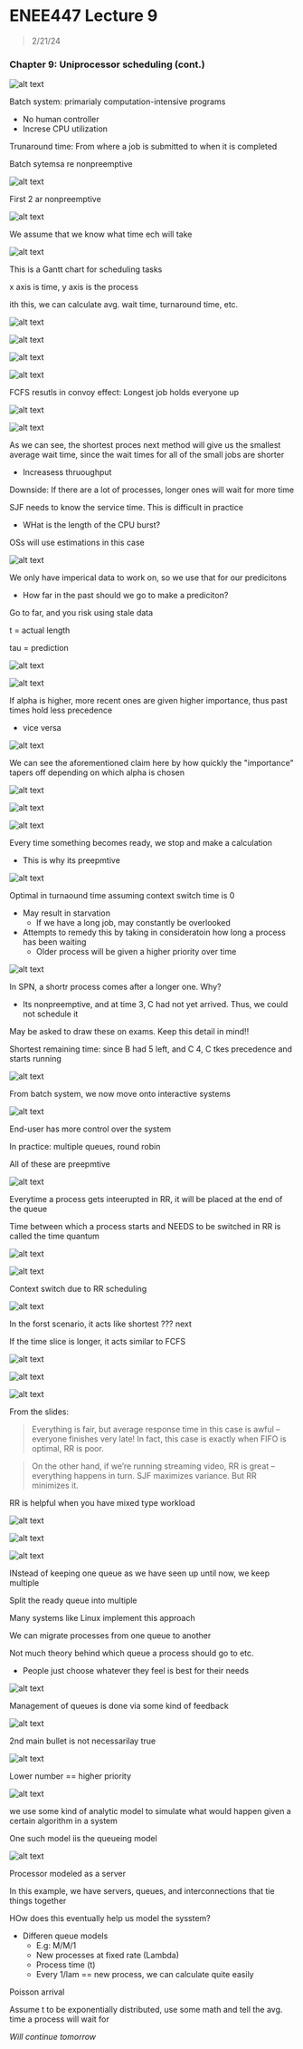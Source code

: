 # ENEE447 Lecture 9 

> 2/21/24

### Chapter 9: Uniprocessor scheduling (cont.)  

![alt text](image.png)  

Batch system: primarialy computation-intensive programs
* No human controller  
* Increse CPU utilization  

Trunaround time: From where a job is submitted to when it is completed  

Batch sytemsa re nonpreemptive  

![alt text](image-1.png)  

First 2 ar nonpreemptive  

![alt text](image-2.png)  

We assume that we know what time ech will take  

![alt text](image-3.png)  

This is a Gantt chart for scheduling tasks  

x axis is time, y axis is the process  

ith this, we can calculate avg. wait time, turnaround time, etc.  

![alt text](image-4.png)  

![alt text](image-5.png)  

![alt text](image-6.png)  

![alt text](image-7.png)  

FCFS resutls in convoy effect: Longest job holds everyone up  

![alt text](image-8.png)  

![alt text](image-9.png)  

As we can see, the shortest proces next method will give us the smallest average wait time, since the wait times for all of the small jobs are shorter  
* Increasess thruoughput  

Downside: If there are a lot of processes, longer ones will wait for more time  

SJF needs to know the service time. This is difficult in practice
* WHat is the length of the CPU burst?  

OSs will use estimations in this case  

![alt text](image-10.png)  

We only have imperical data to work on, so we use that for our predicitons  
* How far in the past should we go to make a prediciton?  

Go to far, and you risk using stale data  

t = actual length 

tau = prediction  

![alt text](image-11.png)  

![alt text](image-12.png)  

If alpha is higher, more recent ones are given higher importance, thus past times hold less precedence
* vice versa  

![alt text](image-13.png)  

We can see the aforementioned claim here by how quickly the "importance" tapers off depending on which alpha is chosen  

![alt text](image-14.png)  

![alt text](image-15.png)  

![alt text](image-16.png)  

Every time something becomes ready, we stop and make a calculation  
* This is why its preepmtive  

![alt text](image-17.png)  

Optimal in turnaound time assuming context switch time is 0  
* May result in starvation 
    * If we have a long job, may constantly be overlooked
* Attempts to remedy this by taking in consideratoin how long a process has been waiting
    * Older process will be given a higher priority over time  

![alt text](image-18.png)  

In SPN, a shortr process comes after a longer one. Why?  
* Its nonpreemptive, and at time 3, C had not yet arrived. Thus, we could not schedule it  

May be asked to draw these on exams. Keep this detail in mind!!  

Shortest remaining time: since B had 5 left, and C 4, C tkes precedence and starts running  

![alt text](image-19.png)  

From batch system, we now move onto interactive systems  

![alt text](image-20.png)  

End-user has more control over the system  

In practice: multiple queues, round robin  

All of these are preepmtive    

![alt text](image-21.png)  

Everytime a process gets inteerupted in RR, it will be placed at the end of the queue  

Time between which a process starts and NEEDS to be switched in RR is called the time quantum  

![alt text](image-22.png)  

![alt text](image-23.png)  

Context switch due to RR scheduling  

![alt text](image-24.png)  

In the forst scenario, it acts like shortest ??? next  

If the time slice is longer, it acts similar to FCFS  

![alt text](image-25.png)  

![alt text](image-26.png)  

![alt text](image-27.png)  

From the slides:  

> Everything is fair, but average response time in this case is awful – everyone finishes very late!  In fact, this case is exactly when FIFO is optimal, RR is poor.  

> On the other hand, if we’re running streaming video, RR is great – everything happens in turn.  SJF maximizes variance.  But RR minimizes it.  

RR is helpful when you have mixed type workload  

![alt text](image-28.png)  

![alt text](image-29.png)  

![alt text](image-30.png)  

INstead of keeping one queue as we have seen up until now, we keep multiple  

Split the ready queue into multiple  

Many systems like Linux implement this approach  

We can migrate processes from one queue to another  

Not much theory behind which queue a process should go to etc.  
* People just choose whatever they feel is best for their needs  

![alt text](image-31.png)  

Management of queues is done via some kind of feedback  

![alt text](image-32.png)  

2nd main bullet is not necessarilay true  

![alt text](image-33.png)  

Lower number == higher priority  

![alt text](image-34.png)  

we use some kind of analytic model to simulate what would happen given a certain algorithm in a system  

One such model iis the queueing model  

![alt text](image-35.png)  

Processor modeled as a server  

In this example, we have servers, queues, and interconnections that tie things together  

HOw does this eventually help us model the sysstem?  
* Differen queue models
    * E.g: M/M/1
    * New processes at fixed rate (Lambda)  
    * Process time (t) 
    * Every 1/lam == new process, we can calculate quite easily

Poisson arrival  

Assume t to be exponentially distributed, use some math and tell the avg. time a process will wait for

*Will continue tomorrow*
